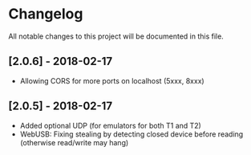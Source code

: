 # Changelog
All notable changes to this project will be documented in this file.

## [2.0.6] - 2018-02-17
- Allowing CORS for more ports on localhost (5xxx, 8xxx)

## [2.0.5] - 2018-02-17
- Added optional UDP (for emulators for both T1 and T2)
- WebUSB: Fixing stealing by detecting closed device before reading (otherwise read/write may hang)

